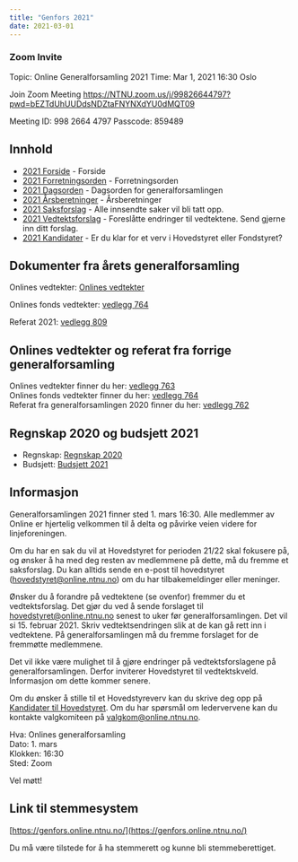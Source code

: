 ```yaml
---
title: "Genfors 2021"
date: 2021-03-01
---
```


### Zoom Invite
Topic: Online Generalforsamling 2021
Time: Mar 1, 2021 16:30 Oslo

Join Zoom Meeting
https://NTNU.zoom.us/j/99826644797?pwd=bEZTdUhUUDdsNDZtaFNYNXdYU0dMQT09

Meeting ID: 998 2664 4797
Passcode: 859489

## Innhold
* [2021 Forside](https://wiki.online.ntnu.no/generalforsamlinger/2021)   - Forside
* [2021 Forretningsorden](https://wiki.online.ntnu.no/generalforsamlinger/2021/forretningsorden) - Forretningsorden
* [2021 Dagsorden](https://wiki.online.ntnu.no/generalforsamlinger/2021/dagsorden) - Dagsorden for generalforsamlingen
* [2021 Årsberetninger](https://wiki.online.ntnu.no/generalforsamlinger/2021/aarsberetninger) - Årsberetninger
* [2021 Saksforslag](https://wiki.online.ntnu.no/generalforsamlinger/2021/saksforslag) - Alle innsendte saker vil bli tatt opp.
* [2021 Vedtektsforslag](https://wiki.online.ntnu.no/generalforsamlinger/2021/vedtekstforslag) - Foreslåtte endringer til vedtektene. Send gjerne inn ditt forslag.
* [2021 Kandidater](https://wiki.online.ntnu.no/generalforsamlinger/2021/valg) - Er du klar for et verv i Hovedstyret eller Fondstyret? 

## Dokumenter fra årets generalforsamling
Onlines vedtekter:  [Onlines vedtekter](https://github.com/dotkom/Onlines_Vedtekter/blob/master/vedtekter.pdf)

Onlines fonds vedtekter:  [vedlegg 764](https://wiki.online.ntnu.no/attachments/764-Onlines_Fond_Vedtekter_Signed.pdf)

Referat 2021:  [vedlegg 809](https://wiki.online.ntnu.no/attachments/809-Genfors_21_referat.pdf)


## Onlines vedtekter og referat fra forrige generalforsamling 
Onlines vedtekter finner du her: [vedlegg 763](https://wiki.online.ntnu.no/attachments/763-Onlines_vedtekter_signert.pdf)  
Onlines fonds vedtekter finner du her: [vedlegg 764](https://wiki.online.ntnu.no/attachments/764-Onlines_Fond_Vedtekter_Signed.pdf)  
Referat fra generalforsamlingen 2020 finner du her: [vedlegg 762](https://wiki.online.ntnu.no/attachments/762-Referat_fra_Generalforsamling_2020.pdf)

## Regnskap 2020 og budsjett 2021

- Regnskap: [Regnskap 2020](https://docs.google.com/spreadsheets/d/1ZGzS-x1XD8i6Dx3SivXF_1DaLYUWuIvBVP1nlHiwBiU/edit?usp=sharing)  
- Budsjett: [Budsjett 2021](https://docs.google.com/spreadsheets/d/17VzmWpA4y5E_FNGJFiN2e72bc5p-zney5CrmmfWRiVM/edit?usp=sharing)

## Informasjon

Generalforsamlingen 2021 finner sted 1. mars 16:30. Alle medlemmer av Online er hjertelig velkommen til å delta og påvirke veien videre for linjeforeningen. 

Om du har en sak du vil at Hovedstyret for perioden 21/22 skal fokusere på, og ønsker å ha med deg resten av medlemmene på dette, må du fremme et saksforslag. Du kan alltids sende en e-post til hovedstyret (hovedstyret@online.ntnu.no) om du har tilbakemeldinger eller meninger.

Ønsker du å forandre på vedtektene (se ovenfor) fremmer du et vedtektsforslag. Det gjør du ved å sende forslaget til hovedstyret@online.ntnu.no senest to uker før generalforsamlingen. Det vil si 15. februar 2021. Skriv vedtektsendringen slik at de kan gå rett inn i vedtektene. På generalforsamlingen må du fremme forslaget for de fremmøtte medlemmene.

Det vil ikke være mulighet til å gjøre endringer på vedtektsforslagene på generalforsamlingen. Derfor inviterer Hovedstyret til vedtektskveld. Informasjon om dette kommer senere.

Om du ønsker å stille til et Hovedstyreverv kan du skrive deg opp på [Kandidater til Hovedstyret](https://wiki.online.ntnu.no/generalforsamlinger/2021/valg). Om du har spørsmål om ledervervene kan du kontakte valgkomiteen på valgkom@online.ntnu.no.

Hva: Onlines generalforsamling  
Dato: 1. mars  
Klokken: 16:30  
Sted: Zoom  

Vel møtt!

## Link til stemmesystem

[https://genfors.online.ntnu.no/](https://genfors.online.ntnu.no/)

Du må være tilstede for å ha stemmerett og kunne bli stemmeberettiget.